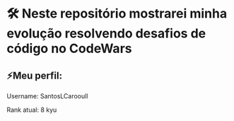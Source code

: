 
# 🛠 Neste repositório mostrarei minha evolução resolvendo desafios de código no CodeWars

## ⚡️Meu perfil:
Username: SantosLCarooull

Rank atual: 8 kyu




